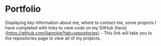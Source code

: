 # Portfolio
Displaying key information about me, where to contact me, some projects I have completed with links to view code on my GitHub [here]{https://github.com/liamckie?tab=repositories} - This link will take you to the repositories page to view all of my projects. 
